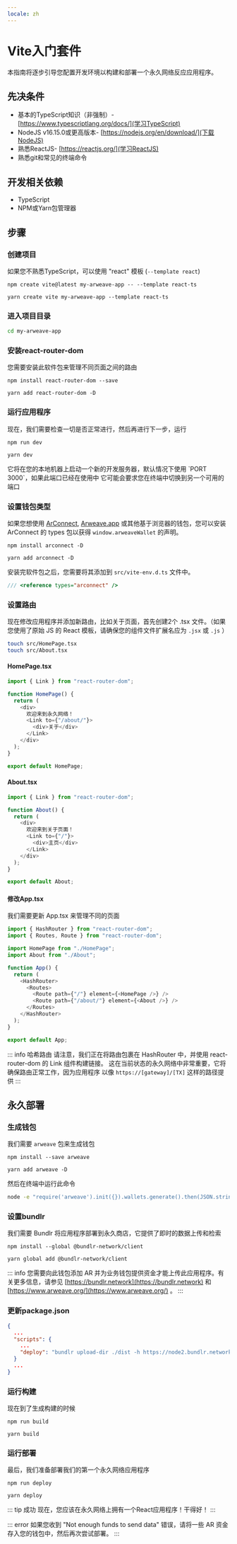 ```yaml
---
locale: zh
---
```

# Vite入门套件

本指南将逐步引导您配置开发环境以构建和部署一个永久网络反应应用程序。

## 先决条件

- 基本的TypeScript知识（非强制）- [https://www.typescriptlang.org/docs/](学习TypeScript)
- NodeJS v16.15.0或更高版本- [https://nodejs.org/en/download/](下载NodeJS)
- 熟悉ReactJS- [https://reactjs.org/](学习ReactJS)
- 熟悉git和常见的终端命令

## 开发相关依赖

- TypeScript
- NPM或Yarn包管理器

## 步骤

### 创建项目

如果您不熟悉TypeScript，可以使用 "react" 模板 (`--template react`)

<CodeGroup>
  <CodeGroupItem title="NPM">
  
```console:no-line-numbers
npm create vite@latest my-arweave-app -- --template react-ts
```

  </CodeGroupItem>
  <CodeGroupItem title="YARN">
  
```console:no-line-numbers
yarn create vite my-arweave-app --template react-ts
```

  </CodeGroupItem>
</CodeGroup>

### 进入项目目录

```sh
cd my-arweave-app
```


### 安装react-router-dom

您需要安装此软件包来管理不同页面之间的路由

<CodeGroup>
  <CodeGroupItem title="NPM">
  
```console:no-line-numbers
npm install react-router-dom --save
```

  </CodeGroupItem>
  <CodeGroupItem title="YARN">
  
```console:no-line-numbers
yarn add react-router-dom -D
```

  </CodeGroupItem>
</CodeGroup>


### 运行应用程序

现在，我们需要检查一切是否正常进行，然后再进行下一步，运行
<CodeGroup>
<CodeGroupItem title="NPM">

```console:no-line-numbers
npm run dev
```

  </CodeGroupItem>
  <CodeGroupItem title="YARN">
  
```console:no-line-numbers
yarn dev
```

  </CodeGroupItem>
</CodeGroup>
它将在您的本地机器上启动一个新的开发服务器，默认情况下使用 `PORT 3000`，如果此端口已经在使用中
它可能会要求您在终端中切换到另一个可用的端口


### 设置钱包类型

如果您想使用 [ArConnect](https://arconnect.io), [Arweave.app](https://arweave.app) 或其他基于浏览器的钱包，您可以安装 ArConnect 的   types 包以获得 `window.arweaveWallet` 的声明。
<CodeGroup>
<CodeGroupItem title="NPM">

```console:no-line-numbers
npm install arconnect -D
```

  </CodeGroupItem>
  <CodeGroupItem title="YARN">
  
```console:no-line-numbers
yarn add arconnect -D
```

  </CodeGroupItem>
</CodeGroup>

安装完软件包之后，您需要将其添加到 `src/vite-env.d.ts` 文件中。

```ts
/// <reference types="arconnect" />
```

### 设置路由

现在修改应用程序并添加新路由，比如关于页面，首先创建2个 .tsx 文件。（如果您使用了原始 JS 的 React 模板，请确保您的组件文件扩展名应为 `.jsx` 或 `.js` ）

```sh
touch src/HomePage.tsx
touch src/About.tsx
```

#### HomePage.tsx

```ts
import { Link } from "react-router-dom";

function HomePage() {
  return (
    <div>
      欢迎来到永久网络！
      <Link to={"/about/"}>
        <div>关于</div>
      </Link>
    </div>
  );
}

export default HomePage;
```

#### About.tsx

```ts
import { Link } from "react-router-dom";

function About() {
  return (
    <div>
      欢迎来到关于页面！
      <Link to={"/"}>
        <div>主页</div>
      </Link>
    </div>
  );
}

export default About;
```

#### 修改App.tsx

我们需要更新 App.tsx 来管理不同的页面

```ts
import { HashRouter } from "react-router-dom";
import { Routes, Route } from "react-router-dom";

import HomePage from "./HomePage";
import About from "./About";

function App() {
  return (
    <HashRouter>
      <Routes>
        <Route path={"/"} element={<HomePage />} />
        <Route path={"/about/"} element={<About />} />
      </Routes>
    </HashRouter>
  );
}

export default App;
```

::: info 哈希路由
请注意，我们正在将路由包裹在 HashRouter 中，并使用 react-router-dom 的 Link 组件构建链接。
这在当前状态的永久网络中非常重要，它将确保路由正常工作，因为应用程序
以像 `https://[gateway]/[TX]` 这样的路径提供
:::

## 永久部署

### 生成钱包

我们需要 `arweave` 包来生成钱包

<CodeGroup>
<CodeGroupItem title="NPM">

```console:no-line-numbers
npm install --save arweave
```

  </CodeGroupItem>
  <CodeGroupItem title="YARN">
  
```console:no-line-numbers
yarn add arweave -D
```

  </CodeGroupItem>
</CodeGroup>

然后在终端中运行此命令

```sh
node -e "require('arweave').init({}).wallets.generate().then(JSON.stringify).then(console.log.bind(console))" > wallet.json
```

### 设置bundlr

我们需要 Bundlr 将应用程序部署到永久商店，它提供了即时的数据上传和检索

<CodeGroup>
  <CodeGroupItem title="NPM">
  
```console:no-line-numbers
npm install --global @bundlr-network/client
```

  </CodeGroupItem>
  <CodeGroupItem title="YARN">
  
```console:no-line-numbers
yarn global add @bundlr-network/client
```

  </CodeGroupItem>
</CodeGroup>

::: info
您需要向此钱包添加 AR 并为业务钱包提供资金才能上传此应用程序。有关更多信息，请参见 [https://bundlr.network](https://bundlr.network) 和 [https://www.arweave.org/](https://www.arweave.org/) 。
:::

### 更新package.json

```json
{
  ...
  "scripts": {
    ...
    "deploy": "bundlr upload-dir ./dist -h https://node2.bundlr.network --wallet ./wallet.json -c arweave --index-file index.html --no-confirmation"
  }
  ...
}
```

### 运行构建

现在到了生成构建的时候

<CodeGroup>
  <CodeGroupItem title="NPM">
  
```console:no-line-numbers
npm run build
```

  </CodeGroupItem>
  <CodeGroupItem title="YARN">
  
```console:no-line-numbers
yarn build
```

  </CodeGroupItem>
</CodeGroup>

### 运行部署

最后，我们准备部署我们的第一个永久网络应用程序

<CodeGroup>
  <CodeGroupItem title="NPM">
  
```console:no-line-numbers
npm run deploy
```

  </CodeGroupItem>
  <CodeGroupItem title="YARN">
  
```console:no-line-numbers
yarn deploy
```

  </CodeGroupItem>
</CodeGroup>

::: tip 成功
现在，您应该在永久网络上拥有一个React应用程序！干得好！
:::

::: error
如果您收到 "Not enough funds to send data" 错误，请将一些 AR 资金存入您的钱包中，然后再次尝试部署。
:::